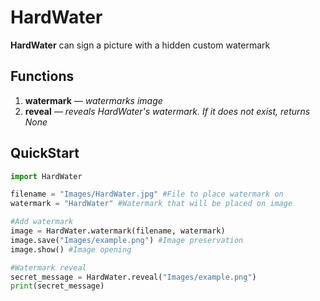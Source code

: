 # HardWater
**HardWater** can sign a picture with a hidden  custom watermark

## Functions
1. **watermark** *— watermarks image*
2. **reveal** *— reveals HardWater's watermark. If it does not exist, returns None*

## QuickStart
```python
import HardWater

filename = "Images/HardWater.jpg" #File to place watermark on
watermark = "HardWater" #Watermark that will be placed on image

#Add watermark
image = HardWater.watermark(filename, watermark)
image.save("Images/example.png") #Image preservation
image.show() #Image opening

#Watermark reveal
secret_message = HardWater.reveal("Images/example.png")
print(secret_message)
```
